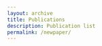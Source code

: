 ```yaml
---
layout: archive
title: Publications
description: Publication list
permalink: /newpaper/
---
```


<!-- Content here would shop up above your list of posts -->
